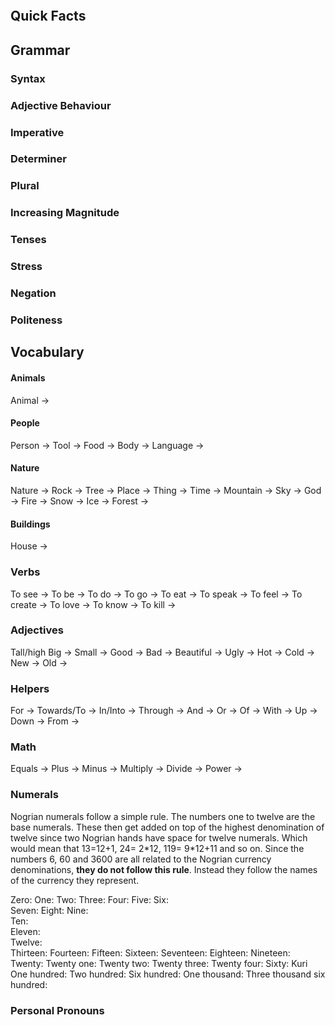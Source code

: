 

```table-of-contents
```


## Quick Facts



## Grammar


### Syntax

### Adjective Behaviour

### Imperative


### Determiner


### Plural



### Increasing Magnitude


### Tenses



### Stress


### Negation


### Politeness


## Vocabulary

#### Animals

Animal ->

#### People

Person -> 
Tool -> 
Food -> 
Body -> 
Language ->

#### Nature

Nature ->
Rock -> 
Tree -> 
Place ->
Thing ->
Time -> 
Mountain ->
Sky -> 
God ->
Fire -> 
Snow -> 
Ice ->
Forest ->

#### Buildings

House ->


### Verbs

To see -> 
To be -> 
To do -> 
To go -> 
To eat ->
To speak -> 
To feel -> 
To create ->
To love -> 
To know -> 
To kill -> 


### Adjectives

Tall/high 
Big -> 
Small ->
Good ->
Bad -> 
Beautiful -> 
Ugly ->
Hot -> 
Cold ->
New ->
Old -> 


### Helpers

For ->
Towards/To ->
In/Into ->
Through ->
And ->
Or ->
Of ->
With ->
Up ->
Down ->
From ->  



### Math

Equals -> 
Plus ->
Minus ->
Multiply ->
Divide ->
Power ->



### Numerals

Nogrian numerals follow a simple rule. The numbers one to twelve are the base numerals. These then get added on top of the highest denomination of twelve since two Nogrian hands have space for twelve numerals.  Which would mean that 13=12+1, 24= 2\*12, 119= 9\*12+11 and so on. Since the numbers 6, 60 and 3600 are all related to the Nogrian currency denominations, **they do not follow this rule**. Instead they follow the names of the currency they represent. 

Zero: 
One: 
Two: 
Three: 
Four: 
Five: 
Six:  
Seven: 
Eight: 
Nine:  
Ten:  
Eleven:  
Twelve:  
Thirteen: 
Fourteen: 
Fifteen: 
Sixteen: 
Seventeen: 
Eighteen: 
Nineteen: 
Twenty: 
Twenty one: 
Twenty two: 
Twenty three: 
Twenty four: 
Sixty: Kuri
One hundred: 
Two hundred: 
Six hundred: 
One thousand: 
Three thousand six hundred:



### Personal Pronouns




